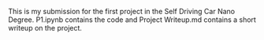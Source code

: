 This is my submission for the first project in the Self Driving Car Nano Degree. P1.ipynb contains the code and Project Writeup.md contains a short writeup on the project.
